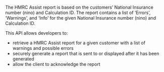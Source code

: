 The HMRC Assist report is based on the customers’ National Insurance number (nino) and Calculation ID. The report contains a list of ‘Errors’, ‘Warnings’, and ‘Info’ for the given National Insurance number (nino) and Calculation ID.

This API allows developers to:

* retrieve a HMRC Assist report for a given customer with a list of warnings and possible errors
* securely generate a report that is sent to or displayed after it has been generated
* allow the client to acknowledge the report 

